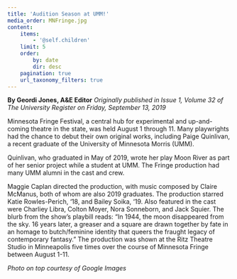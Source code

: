```yaml
---
title: 'Audition Season at UMM!'
media_order: MNFringe.jpg
content:
    items:
        - '@self.children'
    limit: 5
    order:
        by: date
        dir: desc
    pagination: true
    url_taxonomy_filters: true
---
```


**By Geordi Jones, A&E Editor** _Originally published in Issue 1, Volume 32 of The University Register on Friday, September 13, 2019_

Minnesota Fringe Festival, a central hub for experimental and up-and-coming theatre in the state, was held August 1 through 11. Many playwrights had the chance to debut their own original works, including Paige Quinlivan, a recent graduate of the University of Minnesota Morris (UMM).

Quinlivan, who graduated in May of 2019, wrote her play Moon River as part of her senior project while a student at UMM. The Fringe production had many UMM alumni in the cast and crew.

Maggie Caplan directed the production, with music composed by Claire McManus, both of whom are also 2019 graduates. The production starred Katie Rowles-Perich, ‘18, and Bailey Soika, ‘19. Also featured in the cast were Charliey Libra, Colton Moyer, Nora Sonneborn, and Jack Squier. The blurb from the show’s playbill reads: “In 1944, the moon disappeared from the sky. 16 years later, a greaser and a square are drawn together by fate in an homage to butch/feminine identity that queers the fraught legacy of contemporary fantasy.” The production was shown at the Ritz Theatre Studio in Minneapolis five times over the course of Minnesota Fringe between August 1-11.

_Photo on top courtesy of Google Images_